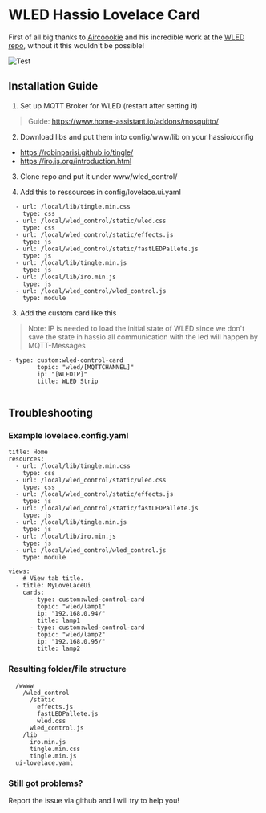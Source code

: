 # WLED Hassio Lovelace Card

First of all big thanks to [Aircoookie](https://github.com/Aircoookie) and his incredible work at the [WLED repo](https://github.com/Aircoookie/WLED), without it this wouldn't be possible!

![Test](https://marvinsemmelroth.de/media/wledcard.gif)

## Installation Guide
1. Set up MQTT Broker for WLED (restart after setting it)
> Guide: https://www.home-assistant.io/addons/mosquitto/

2. Download libs and put them into config/www/lib on your hassio/config
  - https://robinparisi.github.io/tingle/
  - https://iro.js.org/introduction.html

3. Clone repo and put it under www/wled_control/

2. Add this to ressources in config/lovelace.ui.yaml
````
  - url: /local/lib/tingle.min.css
    type: css
  - url: /local/wled_control/static/wled.css
    type: css
  - url: /local/wled_control/static/effects.js
    type: js
  - url: /local/wled_control/static/fastLEDPallete.js
    type: js
  - url: /local/lib/tingle.min.js
    type: js
  - url: /local/lib/iro.min.js
    type: js
  - url: /local/wled_control/wled_control.js
    type: module

```` 
3. Add the custom card like this

> Note: IP is needed to load the initial state of WLED since we don't save the state in hassio all communication with the led will happen by MQTT-Messages

````
- type: custom:wled-control-card
        topic: "wled/[MQTTCHANNEL]"
        ip: "[WLEDIP]"
        title: WLED Strip
        
````

## Troubleshooting

### Example lovelace.config.yaml 

````
title: Home
resources:
  - url: /local/lib/tingle.min.css
    type: css
  - url: /local/wled_control/static/wled.css
    type: css
  - url: /local/wled_control/static/effects.js
    type: js
  - url: /local/wled_control/static/fastLEDPallete.js
    type: js
  - url: /local/lib/tingle.min.js
    type: js
  - url: /local/lib/iro.min.js
    type: js
  - url: /local/wled_control/wled_control.js
    type: module

views:
    # View tab title.
  - title: MyLoveLaceUi
    cards:
      - type: custom:wled-control-card
        topic: "wled/lamp1"
        ip: "192.168.0.94/"
        title: lamp1
      - type: custom:wled-control-card
        topic: "wled/lamp2"
        ip: "192.168.0.95/"
        title: lamp2
````

### Resulting folder/file structure
````
  /wwww
    /wled_control
      /static
        effects.js
        fastLEDPallete.js
        wled.css
      wled_control.js
    /lib
      iro.min.js
      tingle.min.css
      tingle.min.js
  ui-lovelace.yaml
````

### Still got problems?

Report the issue via github and I will try to help you!